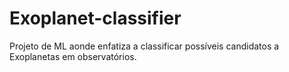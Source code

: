 # Exoplanet-classifier
Projeto de ML aonde enfatiza a classificar possíveis candidatos a Exoplanetas em observatórios.

